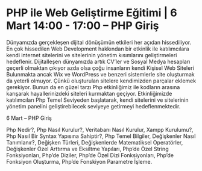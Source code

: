 # PHP ile Web Geliştirme Eğitimi | 6 Mart 14:00 - 17:00 – PHP Giriş

Dünyamızda gerçekleşen dijital dönüşümün etkileri her açıdan hissediliyor. En çok hissedilen Web Development hakkından bir etkinlik ile katılımcılara kendi internet sitelerini ve sitelerinin yönetim kısımlarını geliştirmeleri hedeflenir. Dijitalleşen dünyamızda artık CV’ler ve Sosyal Medya hesapları geçerli olmaktan çıkıyor azda olsa çoğu insanların kendi Kişisel Web Siteleri Bulunmakta ancak Wix ve WordPress ve benzeri sistemlerle site oluşturmak da yeterli olmuyor. Çünkü oluşturulan sitelere kendimizden parçalar eklemek gerekiyor. Bunun da en güzel tarzı Php etkinliğimiz ile kodların arasına karışarak hayallerinizdeki siteleri kurmaktan geçiyor. Etkinliğimizde katılımcıları Php Temel Seviyeden başlatarak, kendi sitelerini ve sitelerinin yönetim panelini geliştirebilecek seviyeye getirmeyi hedeflenmektedir.

6 Mart – PHP Giriş

Php Nedir?, 
Php Nasıl Kurulur?,
Veritabanı Nasıl Kurulur,
Xampp Kurulumu?,
Php Nasıl Bir Syntax Yapısına Sahiptir?,
Php Temel Bilgiler,
Değişkenler Nasıl Tanımlanır?,
Değişken Türleri,
Değişkenlerde Matematiksel Operatörler,
Değişkenler Özel Arttırma ve Eksiltme Yapıları,
Php’de Özel String Fonksiyonları,
Php’de Diziler,
Php’de Özel Dizi Fonksiyonları,
Php’de Fonksiyon Oluşturma,
Php’de Fonskiyon Parametre İşleme.
